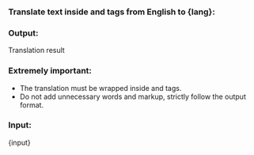 ### Translate text inside <message> and </message> tags from English to **{lang}**:

### **Output:**
<message>Translation result</message>

### **Extremely important:**
- The translation must be wrapped inside <message> and </message> tags.
- Do not add unnecessary words and markup, strictly follow the output format.

### **Input:**
<message>{input}</message>
